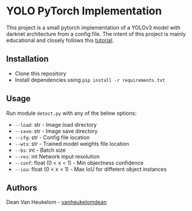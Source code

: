 # YOLO PyTorch Implementation

This project is a small pytorch implementation of a YOLOv3 model with darknet architecture from a config file. The intent of this project is mainly educational and closely follows this [tutorial](https://blog.paperspace.com/how-to-implement-a-yolo-object-detector-in-pytorch).

## Installation
  - Clone this repository
  - Install dependencies using `pip install -r requirements.txt`

## Usage
Run module `detect.py` with any of the below options:

- `--load`: str - Image load directory   
- `--save`: str - Image save directory  
- `--cfg`: str - Config file location  
- `--wts`: str - Trained model weights file location 
- `--bs`: int - Batch size    
- `--res`: int Network input resolution
- `--conf`: float (0 < x < 1) - Min objectness confidence   
- `--iou`: float (0 < x < 1) - Max IoU for diffetent object instances 



## Authors
Dean Van Heukelom - [vanheukelomdean](https://github.com/vanheukelomdean)